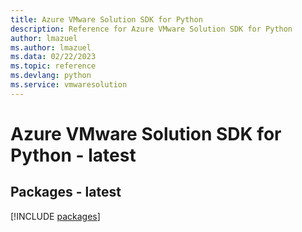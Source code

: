 ```yaml
---
title: Azure VMware Solution SDK for Python
description: Reference for Azure VMware Solution SDK for Python
author: lmazuel
ms.author: lmazuel
ms.data: 02/22/2023
ms.topic: reference
ms.devlang: python
ms.service: vmwaresolution
---
```

# Azure VMware Solution SDK for Python - latest
## Packages - latest
[!INCLUDE [packages](vmware-solution-index.md)]